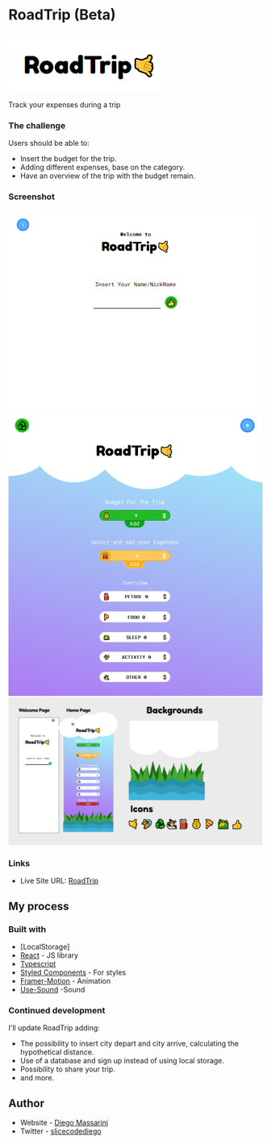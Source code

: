 # RoadTrip (Beta)
![Welcome Page](src/Img/RoadTrip-Logo.png)

Track your expenses during a trip

### The challenge

Users should be able to:

- Insert the budget for the trip.
- Adding different expenses, base on the category.
- Have an overview of the trip with the budget remain.

### Screenshot

![Welcome Page](src/Img/Welcome.png)
![HomePage](src/Img/Home.png)
![Prototype](src/Img/Proto.png)


### Links

- Live Site URL: [RoadTrip](https://onroadtrip.netlify.app/)

## My process

### Built with
- [LocalStorage]
- [React](https://reactjs.org/) - JS library
- [Typescript](https://www.typescriptlang.org/) 
- [Styled Components](https://styled-components.com/) - For styles
- [Framer-Motion](https://www.framer.com/motion/) - Animation
- [Use-Sound](https://github.com/joshwcomeau/use-sound#sprites) -Sound



### Continued development

I'll update RoadTrip adding:

- The possibility to insert city depart and city arrive, calculating the hypothetical distance. 
- Use of a database and sign up  instead of using  local storage.
- Possibility to share your trip.
- and more.


## Author

- Website - [Diego Massarini](https://diego-slicecode.dev/)
- Twitter - [slicecodediego](https://twitter.com/slicecodediego)

